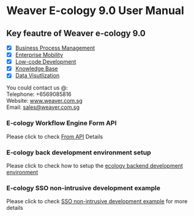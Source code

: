 # Weaver E-cology 9.0 User Manual

## Key feautre of Weaver e-cology 9.0
- [x] [Business Process Management](https://weaver.com.sg/business-process-management/)
- [x] [Enterprise Mobility](https://weaver.com.sg/enterprise-mobility/)
- [x] [Low-code Development](https://weaver.com.sg/low-code-development/)
- [x] [Knowledge Base](https://weaver.com.sg/enterprise-content-management/)
- [x] [Data Visutlization](https://weaver.com.sg/business-analytics/)

You could contact us @:<br>
Telephone: +6569085816<br>
Website: www.weaver.com.sg<br>
Email: sales@weaver.com.sg<br>

### E-cology Workflow Engine Form API
Please click to check [From API](./Workflow%20From%20Engine%20API.md) Details

### E-cology back development environment setup
Please click to check how to setup the [ecology backend development environment](Backend%20Development.md)

### E-cology SSO non-intrusive development example
Please click to check [SSO non-intrusive development example](SSO%20non-intrusive%20development%20example.md) for more details
